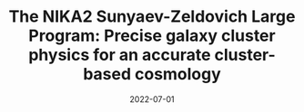 ---
title: "The NIKA2 Sunyaev-Zeldovich Large Program: Precise galaxy cluster physics for an accurate cluster-based cosmology"
collection: publications
permalink: /publication/2022-07-01-The-NIKA2-Sunyaev-Zeldovich-Large-Program-Precise-galaxy-cluster-physics-for-an-accurate-cluster-based-cosmology
date: 2022-07-01
venue: 'In the proceedings of mm Universe @ NIKA2 - Observing the mm Universe with the NIKA2 Camera'
citation: ' L. {Perotto},  R. {Adam},  P. {Ade},  H. {Ajeddig},  P. {Andr{\&apos;e}},  M. {Arnaud},  E. {Artis},  H. {Aussel},  I. {Bartalucci},  A. {Beelen},  A. {Beno{\^\i}t},  S. {Berta},  L. {Bing},  O. {Bourrion},  M. {Calvo},  A. {Catalano},  M. {De Petris},  F. {D{\&apos;e}sert},  S. {Doyle},  E. {Driessen},  A. {Ferragamo},  A. {Gomez},  J. {Goupy},  F. {K{\&apos;e}ruzor{\&apos;e}},  C. {Kramer},  B. {Ladjelate},  G. {Lagache},  S. {Leclercq},  J. {Lestrade},  J. {Mac{\&apos;\i}as-P{\&apos;e}rez},  A. {Maury},  P. {Mauskopf},  F. {Mayet},  A. {Monfardini},  M. {Mu{\~n}oz-Echeverr{\&apos;\i}a},  A. {Paliwal},  G. {Pisano},  E. {Pointecouteau},  N. {Ponthieu},  G. {Pratt},  V. {Rev{\&apos;e}ret},  A. {Rigby},  A. {Ritacco},  C. {Romero},  H. {Roussel},  F. {Ruppin},  K. {Schuster},  S. {Shu},  A. {Sievers},  C. {Tucker},  G. {Yepes}, &quot;The NIKA2 Sunyaev-Zeldovich Large Program: Precise galaxy cluster physics for an accurate cluster-based cosmology.&quot; In the proceedings of mm Universe @ NIKA2 - Observing the mm Universe with the NIKA2 Camera, 2022.'
---